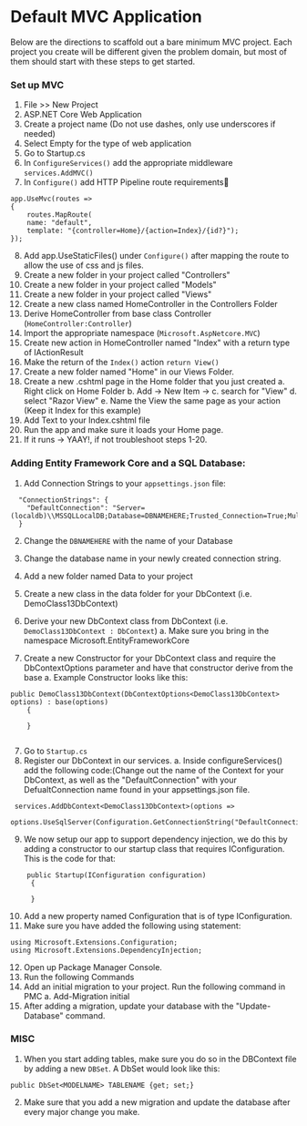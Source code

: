 # Default MVC Application

Below are the directions to scaffold out a bare minimum MVC project. Each project you create will be different given the problem domain, but most of them should start with these steps to get started. 

### Set up MVC
1. File >> New Project
2. ASP.NET Core Web Application
3. Create a project name (Do not use dashes, only use underscores if needed)
4. Select Empty for the type of web application
5. Go to Startup.cs
6. In `ConfigureServices()` add the appropriate middleware `services.AddMVC()`
7. In `Configure()` add HTTP Pipeline route requirements

```
app.UseMvc(routes =>
{
	routes.MapRoute(
	name: "default",
	template: "{controller=Home}/{action=Index}/{id?}");
});
```

8. Add app.UseStaticFiles() under `Configure()` after mapping the route to allow the use of css and js files.
9. Create a new folder in your project called "Controllers"
10. Create a new folder in your project called "Models"
11. Create a new folder in your project called "Views"
12. Create a new class named HomeController in the Controllers Folder
13. Derive HomeController from base class Controller (`HomeController:Controller`)
14. Import the appropriate namespace (`Microsoft.AspNetcore.MVC`)
15. Create new action in HomeController named "Index" with a return type of IActionResult
16. Make the return of the `Index()` action `return View()`
17. Create a new folder named "Home" in our Views Folder.
18. Create a new .cshtml page in the Home folder that you just created
	a. Right click on Home Folder
	b. Add -> New Item ->
	c. search for "View" 
	d. select "Razor View"
	e. Name the View the same page as your action (Keep it Index for this example)
19. Add Text to your Index.cshtml file
20. Run the app and make sure it loads your Home page.
21. If it runs -> YAAY!, if not troubleshoot steps 1-20.


### Adding Entity Framework Core and a SQL Database:
1. Add Connection Strings to your `appsettings.json` file:

```
  "ConnectionStrings": {
    "DefaultConnection": "Server=(localdb)\\MSSQLLocalDB;Database=DBNAMEHERE;Trusted_Connection=True;MultipleActiveResultSets=true"
  }
```

2. Change the `DBNAMEHERE` with the name of your Database
    
2. Change the database name in your newly created connection string. 
3. Add a new folder named Data to your project
4. Create a new class in the data folder for your DbContext (i.e. DemoClass13DbContext)
5. Derive your new DbContext class from DbContext (i.e. `DemoClass13DbContext : DbContext`)
    a. Make sure you bring in the namespace Microsoft.EntityFrameworkCore
6. Create a new Constructor for your DbContext class and require the DbContextOptions parameter and have that constructor derive from the base
	a. Example Constructor looks like this:

```
public DemoClass13DbContext(DbContextOptions<DemoClass13DbContext> options) : base(options)
    {
	 
	}
		
```
7. Go to `Startup.cs`
8. Register our DbContext in our services. 
	a. Inside configureServices() add the following code:(Change out the name of the Context for your DbContext, as well as the "DefaultConnection" with your DefualtConnection name found in your appsettings.json file. 

```
 services.AddDbContext<DemoClass13DbContext>(options =>
      options.UseSqlServer(Configuration.GetConnectionString("DefaultConnection")));
```
	
9. We now setup our app to support dependency injection, we do this by adding a constructor to our startup class that requires IConfiguration. This is the code for that:
```
    public Startup(IConfiguration configuration)
     {
	    
     }
```

10. Add a new property named Configuration that is of type IConfiguration.
11. Make sure you have added the following using statement:

```
using Microsoft.Extensions.Configuration;
using Microsoft.Extensions.DependencyInjection;

```

12. Open up Package Manager Console.
13. Run the following Commands
14. Add an initial migration to your project. Run the following command in PMC
	a. Add-Migration initial
15. After adding a migration, update your database with the "Update-Database" command. 
		
### MISC

1. When you start adding tables, make sure you do so in the DBContext file by adding a new `DBSet`. 
A DbSet would look like this:

```
public DbSet<MODELNAME> TABLENAME {get; set;}
```
2. Make sure that you add a new migration and update the database after every major change you make. 



